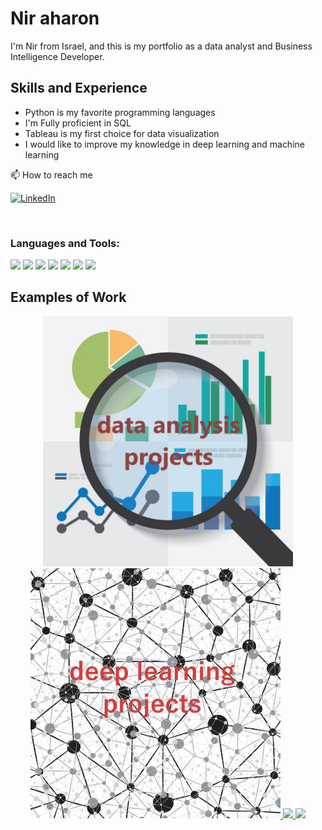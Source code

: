 
# Nir aharon
I'm Nir from Israel, and this is my portfolio as a data analyst and Business Intelligence Developer.

## Skills and Experience

* Python is my favorite programming languages
* I'm Fully proficient in SQL 
* Tableau is my first choice for data visualization
* I would like to improve my knowledge in deep learning and machine learning

📫 How to reach me

[![LinkedIn](https://img.shields.io/badge/--linkedin?label=LinkedIn&logo=LinkedIn&style=social)](https://www.linkedin.com/in/nir-aharon/)

<br />

### Languages and Tools:

<a href="https://code.visualstudio.com/" target="_blank"> <img src="https://img.icons8.com/color/48/000000/visual-studio-code-2019.png"/></a>
<a href="https://www.python.org" target="_blank"> <img src="https://img.icons8.com/color/48/000000/python.png"/></a>
<img src="https://img.icons8.com/external-soft-fill-juicy-fish/50/000000/external-sql-servers-and-networks-soft-fill-soft-fill-juicy-fish.png"/>
<a href="https://www.microsoft.com/en-us/sql-server" target="_blank"> <img src="https://img.icons8.com/color/50/000000/microsoft-sql-server.png"/></a>
<a href="https://www.postgresql.org" target="_blank"> <img src="https://img.icons8.com/color/50/000000/postgreesql.png"/></a>
<a href="https://git-scm.com" target="_blank"> <img src="https://img.icons8.com/color/48/000000/git.png"/></a>
<a href="https://www.docker.com" target="_blank"> <img src="https://img.icons8.com/color/48/000000/docker.png"/></a>
<br />


## Examples of Work

<p align="center">
  <a href="https://github.com/NirAharon1/Data-Analysis-Projects">
  <img width="400" src="data analysis.jpg"/> </a>
  <a href="https://github.com/NirAharon1/Deep-Learing-Projects">
  <img width="400" src="neural net.jfif" /> </a>
 <a href="https://github.com/NirAharon1/Data-Analysis-Projects">
  <img align="" src="https://github-readme-stats.vercel.app/api/pin/?username=NirAharon1&repo=Data-Analysis-Projects" />
</a>
  <a href="https://github.com/NirAharon1/Deep-Learing-Projects">
  <img align="" src="https://github-readme-stats.vercel.app/api/pin/?username=NirAharon1&repo=Deep-Learing-Projects" />
</p>
